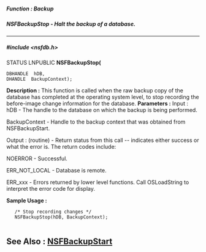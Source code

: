 ##### Function : Backup
##### NSFBackupStop - Halt the backup of a database.
---
##### #include <nsfdb.h>
STATUS LNPUBLIC **NSFBackupStop(**

	DBHANDLE  hDB,
	DHANDLE  BackupContext);
**Description :**
This function is called when the raw backup copy of the database has completed 
at the operating system level, to stop recording the before-image change 
information for the database.
**Parameters :**
Input :
hDB  -  The handle to the database on which the backup is being performed.

BackupContext  -  Handle to the backup context that was obtained from NSFBackupStart.

Output :
(routine)  -  Return status from this call -- indicates either success or what the error is. The return codes include:

NOERROR - Successful.

ERR_NOT_LOCAL - Database is remote.

ERR_xxx - Errors returned by lower level functions.  Call OSLoadString to interpret the error code for display.


**Sample Usage :**
```
   /* Stop recording changes */
   NSFBackupStop(hDB, BackupContext);


```
**See Also :**
[NSFBackupStart](D:/md_files/NSFBackupStart.md)
---
